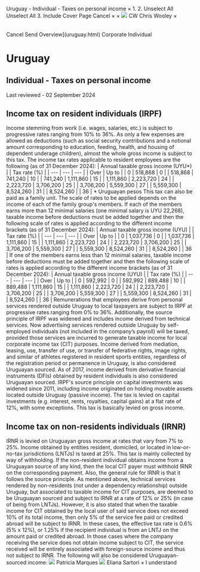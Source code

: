 Uruguay - Individual - Taxes on personal income
×
1.
2.
Unselect All
Unselect All
3.
Include Cover Page
Cancel
×
×
![](-/media/world-wide-tax-summaries/attachments/global---chris-wooley.ashx%3Frev=ac5e5f3223b34096b1afc2a6009c7320&revision=ac5e5f32-23b3-4096-b1af-c2a6009c7320&hash=859B7ADC84DC2CBEC9760E9E6EE7DE6D0A8BFCDF)
CW
Chris Wooley
×
######
Cancel
Send
Overview](uruguay.html)
Corporate
Individual
# Uruguay
## Individual - Taxes on personal income
Last reviewed - 02 September 2024
## Income tax on resident individuals (IRPF)
Income stemming from work (i.e. wages, salaries, etc.) is subject to progressive rates ranging from 10% to 36%. As only a few expenses are allowed as deductions (such as social security contributions and a notional amount corresponding to education, feeding, health, and housing of dependent underage children), almost the whole gross income is subject to this tax.
The income tax rates applicable to resident employees are the following (as of 31 December 2024):
| Annual taxable gross income (UYU\*) | | Tax rate (%) |
| --- | --- | --- |
| Over | Up to |
| 0 | 518,868 | 0 |
| 518,868 | 741,240 | 10 |
| 741,240 | 1,111,860 | 15 |
| 1,111,860 | 2,223,720 | 24 |
| 2,223,720 | 3,706,200 | 25 |
| 3,706,200 | 5,559,300 | 27 |
| 5,559,300 | 8,524,260 | 31 |
| 8,524,260 |  | 36 |
\* Uruguayan pesos
This tax can also be paid as a family unit. The scale of rates to be applied depends on the income of each of the family group's members. If each of the members earns more than 12 minimal salaries (one minimal salary is UYU 22,268), taxable income before deductions must be added together and then the following scale of rates is applied according to the different income brackets (as of 31 December 2024):
| Annual taxable gross income (UYU) | | Tax rate (%) |
| --- | --- | --- |
| Over | Up to |
| 0 | 1,037,736 | 0 |
| 1,037,736 | 1,111,860 | 15 |
| 1,111,860 | 2,223,720 | 24 |
| 2,223,720 | 3,706,200 | 25 |
| 3,706,200 | 5,559,300 | 27 |
| 5,559,300 | 8,524,260 | 31 |
| 8,524,260 |  | 36 |
If one of the members earns less than 12 minimal salaries, taxable income before deductions must be added together and then the following scale of rates is applied according to the different income brackets (as of 31 December 2024):
| Annual taxable gross income (UYU) | | Tax rate (%) |
| --- | --- | --- |
| Over | Up to |
| 0 | 592,992 | 0 |
| 592,992 | 889,488 | 10 |
| 889,488 | 1,111,860 | 15 |
| 1,111,860 | 2,223,720 | 24 |
| 2,223,720 | 3,706,200 | 25 |
| 3,706,200 | 5,559,300 | 27 |
| 5,559,300 | 8,524,260 | 31 |
| 8,524,260 |  | 36 |
Remunerations that employees derive from personal services rendered outside Uruguay to local taxpayers are subject to IRPF at progressive rates ranging from 0% to 36%. Additionally, the source principle of IRPF was widened and includes income derived from technical services. Now advertising services rendered outside Uruguay by self-employed individuals (not included in the company’s payroll) will be taxed, provided those services are incurred to generate taxable income for local corporate income tax (CIT) purposes.
Income derived from mediation, leasing, use, transfer of use, or transfer of federative rights, image rights, and similar of athletes registered in resident sports entities, regardless of the registration period or permanence in Uruguay, is also considered Uruguayan sourced.
As of 2017, income derived from derivative financial instruments (DFIs) obtained by resident individuals is also considered Uruguayan sourced.
IRPF's source principle on capital investments was widened since 2011, including income originated on holding movable assets located outside Uruguay (passive income). The tax is levied on capital investments (e.g. interest, rents, royalties, capital gains) at a flat rate of 12%, with some exceptions. This tax is basically levied on gross income.
## Income tax on non-residents individuals (IRNR)
IRNR is levied on Uruguayan gross income at rates that vary from 7% to 25%. Income obtained by entities resident, domiciled, or located in low-or-no-tax jurisdictions (LNTJs) is taxed at 25%. This tax is mainly collected by way of withholding.
If the non-resident individual obtains income from a Uruguayan source of any kind, then the local CIT payer must withhold IRNR on the corresponding payment.
Also, the general rule for IRNR is that it follows the source principle. As mentioned above, technical services rendered by non-residents (not under a dependency relationship) outside Uruguay, but associated to taxable income for CIT purposes, are deemed to be Uruguayan sourced and subject to IRNR at a rate of 12% or 25% (in case of being from LNTJs). However, it is also stated that when the taxable income for CIT obtained by the local user of said service does not exceed 10% of its total income, then only 5% of the service fee paid or credited abroad will be subject to IRNR. In these cases, the effective tax rate is 0.6% (5% x 12%), or 1.25% if the recipient individual is from an LNTJ on the amount paid or credited abroad. In those cases where the company receiving the service does not obtain income subject to CIT, the service received will be entirely associated with foreign-source income and thus not subject to IRNR.
The following will also be considered Uruguayan-sourced income:
![](-/media/world-wide-tax-summaries/attachments/uruguay---patricia_marques.ashx%3Frev=9ca08aa83d064633bad1f7061ed66a8a&revision=9ca08aa8-3d06-4633-bad1-f7061ed66a8a&hash=E6A25A6DDA6DB537131D16EE1F10A89809644895)
Patricia Marques
![](-/media/world-wide-tax-summaries/attachments/uruguay---eliana-sartori.ashx%3Frev=20141a028feb4be6b4a3abed8069696e&revision=20141a02-8feb-4be6-b4a3-abed8069696e&hash=44C127579A7E60A113A22CE4EB397F116D368FA2)
Eliana Sartori
×
I understand